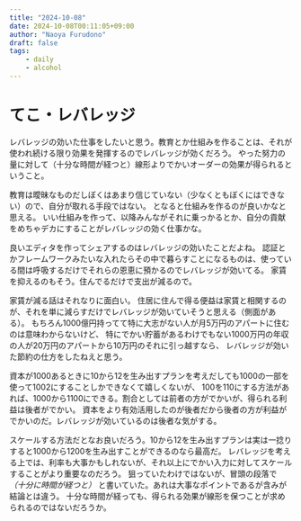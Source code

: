```yaml
---
title: "2024-10-08"
date: 2024-10-08T00:11:05+09:00
author: "Naoya Furudono"
draft: false
tags:
    - daily
    - alcohol
---
```


# てこ・レバレッジ

レバレッジの効いた仕事をしたいと思う。教育とか仕組みを作ることは、それが使われ続ける限り効果を発揮するのでレバレッジが効くだろう。
やった努力の量に対して（十分な時間が経つと）線形よりでかいオーダーの効果が得られるということ。

教育は曖昧なものだしぼくはあまり信じていない（少なくともぼくにはできない）ので、自分が取れる手段ではない。
となると仕組みを作るのが良いかなと思える。
いい仕組みを作って、以降みんながそれに乗っかるとか、自分の貢献をめちゃデカにすることがレバレッジの効く仕事かな。

良いエディタを作ってシェアするのはレバレッジの効いたことだよね。
認証とかフレームワークみたいな入れたらその中で暮らすことになるものは、使っている間は呼吸するだけでそれらの恩恵に預かるのでレバレッジが効いてる。
家賃を抑えるのもそう。住んでるだけで支出が減るので。

家賃が減る話はそれなりに面白い。
住居に住んで得る便益は家賃と相関するのが、それを単に減らすだけでレバレッジが効いていそうと思える（側面がある）。
もちろん1000億円持ってて特に大志がない人が月5万円のアパートに住むのは意味わからないけど、
特にでかい貯蓄があるわけでもない1000万円の年収の人が20万円のアパートから10万円のそれに引っ越すなら、
レバレッジが効いた節約の仕方をしたねえと思う。

資本が1000あるときに10から12を生み出すプランを考えだしても1000の一部を使って1002にすることしかできなくて嬉しくないが、
100を110にする方法があれば、1000から1100にできる。割合としては前者の方がでかいが、得られる利益は後者がでかい。
資本をより有効活用したのが後者だから後者の方が利益がでかいのだ。レバレッジが効いているのは後者な気がする。

スケールする方法だとなお良いだろう。10から12を生み出すプランは実は一捻りすると1000から1200を生み出すことができるのなら最高だ。
レバレッジを考える上では、利率も大事かもしれないが、それ以上にでかい入力に対してスケールすることがより重要なのだろう。
狙っていたわけではないが、冒頭の段落で *（十分に時間が経つと）* と書いていた。あれは大事なポイントであるが含みが結論とは違う。
十分な時間が経っても、得られる効果が線形を保つことが求められるのではないだろうか。
